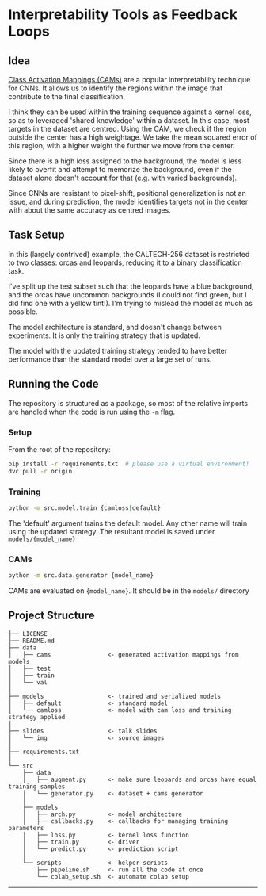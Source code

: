 # Interpretability Tools as Feedback Loops

## Idea
[Class Activation Mappings (CAMs)](http://cnnlocalization.csail.mit.edu/) are a popular interpretability technique for CNNs. It allows us to identify the regions within the image that contribute to the final classification.

I think they can be used within the training sequence against a kernel loss, so as to leveraged 'shared knowledge' within a dataset. In this case, most targets in the dataset are centred. Using the CAM, we check if the region outside the center has a high weightage. We take the mean squared error of this region, with a higher weight the further we move from the center.

Since there is a high loss assigned to the background, the model is less likely to overfit and attempt to memorize the background, even if the dataset alone doesn't account for that (e.g. with varied backgrounds).

Since CNNs are resistant to pixel-shift, positional generalization is not an issue, and during prediction, the model identifies targets not in the center with about the same accuracy as centred images.

## Task Setup
In this (largely contrived) example, the CALTECH-256 dataset is restricted to two classes: orcas and leopards, reducing it to a binary classification task.

I've split up the test subset such that the leopards have a blue background, and the orcas have uncommon backgrounds (I could not find green, but I did find one with a yellow tint!). I'm trying to mislead the model as much as possible. 

The model architecture is standard, and doesn't change between experiments. It is only the training strategy that is updated. 

The model with the updated training strategy tended to have better performance than the standard model over a large set of runs.

## Running the Code

The repository is structured as a package, so most of the relative imports are handled when the code is run using the `-m` flag.

### Setup
From the root of the repository:

```bash
pip install -r requirements.txt  # please use a virtual environment!
dvc pull -r origin
```

### Training

```bash
python -m src.model.train {camloss|default}
```

The 'default' argument trains the default model. Any other name will train using the updated strategy. The resultant model is saved under `models/{model_name}`

### CAMs

```bash
python -m src.data.generator {model_name}
```

CAMs are evaluated on `{model_name}`. It should be in the `models/` directory

## Project Structure

    ├── LICENSE
    ├── README.md
    ├── data
    │   ├── cams                <- generated activation mappings from models
    │   ├── test
    │   ├── train
    │   └── val
    │
    ├── models                  <- trained and serialized models
    │   ├── default             <- standard model
    │   └── camloss             <- model with cam loss and training strategy applied
    │
    ├── slides                  <- talk slides
    │   └── img                 <- source images
    │
    ├── requirements.txt
    │
    └── src
        ├── data
        │   ├── augment.py      <- make sure leopards and orcas have equal training samples
        │   └── generator.py    <- dataset + cams generator
        │
        ├── models
        │   ├── arch.py         <- model architecture
        │   ├── callbacks.py    <- callbacks for managing training parameters
        │   ├── loss.py         <- kernel loss function
        │   ├── train.py        <- driver
        │   └── predict.py      <- prediction script
        │
        └── scripts             <- helper scripts
            ├── pipeline.sh     <- run all the code at once
            └── colab_setup.sh  <- automate colab setup
--------
